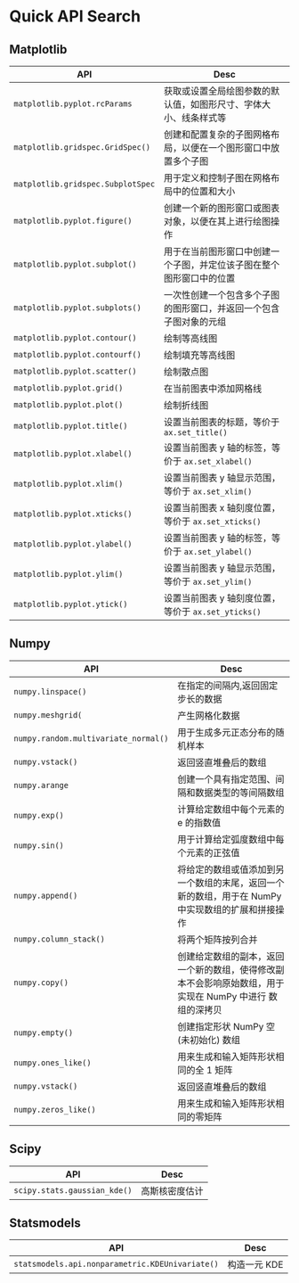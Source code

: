 # Quick API Search

## Matplotlib

| API                               | Desc                                                                 |
| --------------------------------- | -------------------------------------------------------------------- |
| `matplotlib.pyplot.rcParams`      | 获取或设置全局绘图参数的默认值，如图形尺寸、字体大小、线条样式等     |
| `matplotlib.gridspec.GridSpec()`  | 创建和配置复杂的子图网格布局，以便在一个图形窗口中放置多个子图       |
| `matplotlib.gridspec.SubplotSpec` | 用于定义和控制子图在网格布局中的位置和大小                           |
| `matplotlib.pyplot.figure()`      | 创建一个新的图形窗口或图表对象，以便在其上进行绘图操作               |
| `matplotlib.pyplot.subplot()`     | 用于在当前图形窗口中创建一个子图，并定位该子图在整个图形窗口中的位置 |
| `matplotlib.pyplot.subplots()`    | 一次性创建一个包含多个子图的图形窗口，并返回一个包含子图对象的元组   |
| `matplotlib.pyplot.contour()`     | 绘制等高线图                                                         |
| `matplotlib.pyplot.contourf()`    | 绘制填充等高线图                                                     |
| `matplotlib.pyplot.scatter()`     | 绘制散点图                                                           |
| `matplotlib.pyplot.grid()`        | 在当前图表中添加网格线                                               |
| `matplotlib.pyplot.plot()`        | 绘制折线图                                                           |
| `matplotlib.pyplot.title()`       | 设置当前图表的标题，等价于 `ax.set_title()`                          |
| `matplotlib.pyplot.xlabel()`      | 设置当前图表 y 轴的标签，等价于 `ax.set_xlabel()`                    |
| `matplotlib.pyplot.xlim()`        | 设置当前图表 y 轴显示范围，等价于 `ax.set_xlim()`                    |
| `matplotlib.pyplot.xticks()`      | 设置当前图表 x 轴刻度位置，等价于 `ax.set_xticks()`                  |
| `matplotlib.pyplot.ylabel()`      | 设置当前图表 y 轴的标签，等价于 `ax.set_ylabel()`                    |
| `matplotlib.pyplot.ylim()`        | 设置当前图表 y 轴显示范围，等价于 `ax.set_ylim()`                    |
| `matplotlib.pyplot.ytick()`       | 设置当前图表 y 轴刻度位置，等价于 `ax.set_yticks()`                  |

## Numpy

| API                                  | Desc                                                                                                     |
| ------------------------------------ | -------------------------------------------------------------------------------------------------------- |
| `numpy.linspace()`                   | 在指定的间隔内,返回固定步长的数据                                                                        |
| `numpy.meshgrid(`                    | 产生网格化数据                                                                                           |
| `numpy.random.multivariate_normal()` | 用于生成多元正态分布的随机样本                                                                           |
| `numpy.vstack()`                     | 返回竖直堆叠后的数组                                                                                     |
| `numpy.arange`                       | 创建一个具有指定范围、间隔和数据类型的等间隔数组                                                         |
| `numpy.exp()`                        | 计算给定数组中每个元素的 e 的指数值                                                                      |
| `numpy.sin()`                        | 用于计算给定弧度数组中每个元素的正弦值                                                                   |
| `numpy.append()`                     | 将给定的数组或值添加到另一个数组的末尾，返回一个新的数组，用于在 NumPy 中实现数组的扩展和拼接操作        |
| `numpy.column_stack()`               | 将两个矩阵按列合并                                                                                       |
| `numpy.copy()`                       | 创建给定数组的副本，返回一个新的数组，使得修改副本不会影响原始数组，用于实现在 NumPy 中进行 数组的深拷贝 |
| `numpy.empty()`                      | 创建指定形状 NumPy 空 (未初始化) 数组                                                                    |
| `numpy.ones_like()`                  | 用来生成和输入矩阵形状相同的全 1 矩阵                                                                    |
| `numpy.vstack()`                     | 返回竖直堆叠后的数组                                                                                     |
| `numpy.zeros_like()`                 | 用来生成和输入矩阵形状相同的零矩阵                                                                       |

## Scipy

| API                          | Desc           |
| ---------------------------- | -------------- |
| `scipy.stats.gaussian_kde()` | 高斯核密度估计 |

## Statsmodels

| API                                             | Desc         |
| ----------------------------------------------- | ------------ |
| `statsmodels.api.nonparametric.KDEUnivariate()` | 构造一元 KDE |
